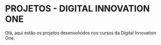 # PROJETOS - DIGITAL INNOVATION ONE #

Olá, aqui estão os projetos desenvolvidos nos cursos da Digital Innovation One.
